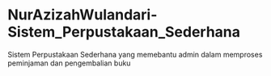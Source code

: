 # NurAzizahWulandari-Sistem_Perpustakaan_Sederhana
Sistem Perpustakaan Sederhana yang memebantu admin dalam memproses peminjaman dan pengembalian buku
